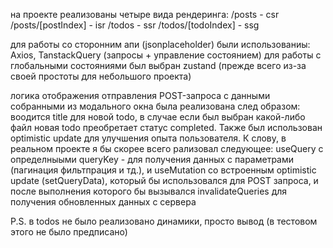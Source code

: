 на проекте реализованы четыре вида рендеринга:
/posts - csr
/posts/[postIndex] - isr
/todos - ssr
/todos/[todoIndex] - ssg

для работы со сторонним апи (jsonplaceholder) были использованиы: Axios, TanstackQuery (запросы + управление состоянием)
для работы с глобальными состояниями был выбран zustand (прежде всего из-за своей простоты для небольшого проекта)

логика отображения отправления POST-запроса с данными собранными из модального окна была реализована след образом:
воодится title для новой todo, в случае если был выбран какой-либо файл новая todo преобретает статус completed. Также был использован optimistic update для улучшения опыта пользователя. К слову, в реальном проекте я бы скорее всего рализовал следующее: useQuery с определныыми queryKey - для получения данных с параметрами (пагинация фильтпрация и тд.), и useMutation со встроенным optimistic update (setQueryData), который бы использовался для POST запроса, и после выполнения которого бы вызывался invalidateQueries для получения обновленных данных с сервера

P.S. в todos не было реализовано динамики, просто вывод (в тестовом этого не было предписано)
